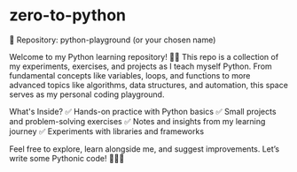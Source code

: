 # zero-to-python
📌 Repository: python-playground (or your chosen name)

Welcome to my Python learning repository! 🐍🚀 This repo is a collection of my experiments, exercises, and projects as I teach myself Python. From fundamental concepts like variables, loops, and functions to more advanced topics like algorithms, data structures, and automation, this space serves as my personal coding playground.

What's Inside?
✅ Hands-on practice with Python basics
✅ Small projects and problem-solving exercises
✅ Notes and insights from my learning journey
✅ Experiments with libraries and frameworks

Feel free to explore, learn alongside me, and suggest improvements. Let’s write some Pythonic code! 🧑‍💻🔥

